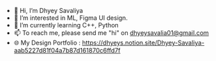 - 👋 Hi, I’m Dhyey Savaliya
- 👀 I’m interested in ML, Figma UI design.
- 🌱 I’m currently learning C++, Python
- 📫 To reach me, please send me "hi" on dhyeysavalia01@gmail.com
- 🌐 My Design Portfolio : https://dhyeys.notion.site/Dhyey-Savaliya-aab5227d81f04a7b87d161870c6ffd7f
<!---
cursed-0men/cursed-0men is a ✨ special ✨ repository because its `README.md` (this file) appears on your GitHub profile.
You can click the Preview link to take a look at your changes.
--->
